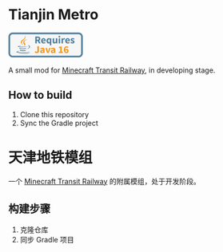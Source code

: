 # Tianjin Metro

<img alt="Requires Java 16" height="50px" src="icons/requires_java16.svg"/>

A small mod for [Minecraft Transit Railway](https://github.com/jonafanho/Minecraft-Transit-Railway), in developing stage.

## How to build

1. Clone this repository
2. Sync the Gradle project

# 天津地铁模组

一个 [Minecraft Transit Railway](https://github.com/jonafanho/Minecraft-Transit-Railway) 的附属模组，处于开发阶段。

## 构建步骤

1. 克隆仓库
2. 同步 Gradle 项目